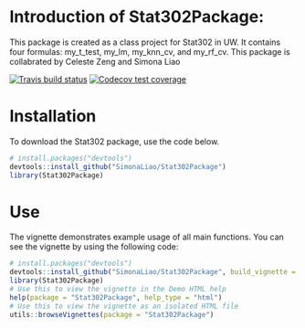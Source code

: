  # Introduction of Stat302Package: 
This package is created as a class project for Stat302 in UW. It contains four formulas: my_t_test, my_lm, my_knn_cv, and my_rf_cv. This package is collabrated by Celeste Zeng and Simona Liao

  <!-- badges: start -->
  [![Travis build status](https://travis-ci.com/SimonaLiao/Stat302Package.svg?branch=master)](https://travis-ci.com/SimonaLiao/Stat302Package)
  [![Codecov test coverage](https://codecov.io/gh/SimonaLiao/Stat302Package/branch/master/graph/badge.svg)](https://codecov.io/gh/SimonaLiao/Stat302Package?branch=master)
  <!-- badges: end -->

# Installation
To download the Stat302 package, use the code below.

```r
# install.packages("devtools")
devtools::install_github("SimonaLiao/Stat302Package")
library(Stat302Package)
```
# Use
The vignette demonstrates example usage of all main functions. You can see the vignette by using the following code:

```r
# install.packages("devtools")
devtools::install_github("SimonaLiao/Stat302Package", build_vignette = TRUE, build_opts = c())
library(Stat302Package)
# Use this to view the vignette in the Demo HTML help
help(package = "Stat302Package", help_type = "html")
# Use this to view the vignette as an isolated HTML file
utils::browseVignettes(package = "Stat302Package")
```



